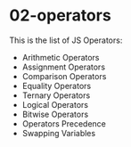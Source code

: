 # 02-operators

This is the list of JS Operators:

* Arithmetic Operators
* Assignment Operators
* Comparison Operators
* Equality Operators
* Ternary Operators
* Logical Operators
* Bitwise Operators
* Operators Precedence
* Swapping Variables
